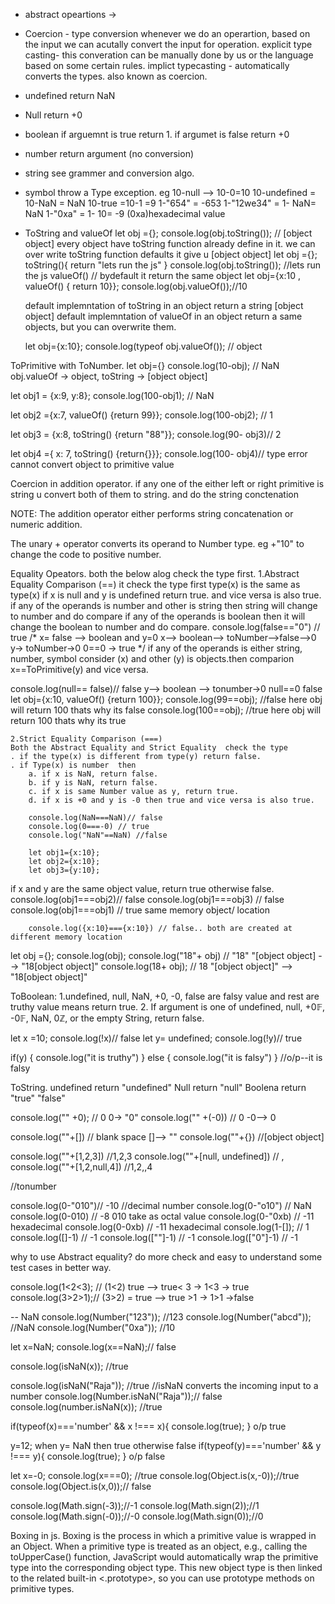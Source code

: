 - abstract opeartions -> 
- Coercion - type conversion 
    whenever we do an operartion, based on the input we can acutally convert  the input for operation.
    explicit type casting- this converation can  be manually done by us or the language based on some certain rules.
    implict typecasting - automatically converts the types. also known as coercion.

-  undefined return NaN 
- Null return +0
- boolean if arguemnt is true return 1. if argumet is false return +0
- number return argument (no conversion)
- string see grammer and conversion algo.
- symbol throw a Type exception.
 eg 10-null --> 10-0=10
    10-undefined = 10-NaN = NaN
    10-true =10-1 =9
    1-"654" = -653
    1-"12we34" = 1- NaN= NaN
    1-"0xa" = 1- 10= -9 (0xa)hexadecimal value

- ToString and valueOf 
    let obj ={};
    console.log(obj.toString()); // [object object]
    every object have toString function already define in it.
    we can over write toString function defaults it give u [object object]
    let obj ={};
    toString(){
        return "lets run the js"
    }
    console.log(obj.toString()); //lets run the js
    valueOf() // bydefault it return the same object
    let obj={x:10 , valueOf() { return 10}};
    console.log(obj.valueOf());//10

    default implemntation of toString in an object return a string [object object]
    default implemntation of valueOf  in an object return a same objects, but you can overwrite them.

    let obj={x:10};
    console.log(typeof obj.valueOf()); // object

 ToPrimitive with ToNumber.
 let obj={}
 console.log(10-obj); // NaN  obj.valueOf -> object, toString -> [object object]

 let obj1 = {x:9, y:8};
 console.log(100-obj1); // NaN

 let obj2 ={x:7, valueOf() {return 99}};
 console.log(100-obj2); // 1

 let obj3 = {x:8, toString() {return "88"}};
 console.log(90- obj3)// 2

 let obj4 ={ x: 7, toString() {return{}}};
 console.log(100- obj4)// type error cannot convert object to primitive value

 Coercion in addition operator.
  if any one of the either left or right primitive is string u convert both of them to string. and do the string conctenation

NOTE: The addition operator either performs string concatenation or numeric addition.

The unary + operator converts its operand to Number type. eg +"10" to change the code to positive number.

Equality Opeators.
    both the below alog check the type first.
    1.Abstract Equality Comparison (==)
        it check the type first type(x) is the same as type(x)
        if x is null and y is undefined return true. and vice versa is also true.
        if any of the operands is number and other is string then string will change to number and do compare
        if any of the operands is boolean then it will change the boolean to number and do compare.
    console.log(false=="0") // true
/*
x= false --> boolean and y=0
x--> boolean--> toNumber-->false-->0
y-> toNumber->0
0==0 -> true
*/
    if any of the operands is either string, number, symbol consider (x) and other (y) is objects.then comparion x==ToPrimitive(y) and vice versa.

console.log(null== false)// false y--> boolean --> tonumber->0 null==0 false
let obj={x:10, valueOf() {return 100}};
console.log(99==obj); //false here obj will return 100 thats why its false
console.log(100==obj); //true here obj will return 100 thats why its true


    2.Strict Equality Comparison (===)
    Both the Abstract Equality and Strict Equality  check the type
    . if the type(x) is different from type(y) return false.
    . if Type(x) is number  then
        a. if x is NaN, return false. 
        b. if y is NaN, return false.
        c. if x is same Number value as y, return true.
        d. if x is +0 and y is -0 then true and vice versa is also true.

        console.log(NaN===NaN)// false
        console.log(0===-0) // true
        console.log("NaN"==NaN) //false

        let obj1={x:10};
        let obj2={x:10};
        let obj3={y:10};
if x and y are the same object value, return true otherwise false. 
        console.log(obj1===obj2)// false
        console.log(obj1===obj3) // false
        console.log(obj1===obj1) // true same memory object/ location

        console.log({x:10}==={x:10}) // false.. both are created at different memory location

let obj ={};
console.log(obj);
console.log("18"+ obj) // "18" "[object object] --> "18[object object]"
console.log(18+ obj); // 18 "[object object]" --> "18[object object]"

ToBoolean:
    1.undefined, null, NaN, +0, -0, false are falsy value and rest are truthy value means return true.
    2. If argument is one of undefined, null, +0𝔽, -0𝔽, NaN, 0ℤ, or the empty String, return false.

let x =10;
console.log(!x)// false
let y= undefined;
console.log(!y)// true

if(y) {
    console.log("it is truthy")
}
else {
    console.log("it is falsy")
}
//o/p--it is falsy


ToString.
    undefined return "undefined"
    Null return "null"
    Boolena return "true" "false"

console.log("" +0); // 0 0-> "0"
console.log("" +(-0)) // 0 -0--> 0

console.log(""+[]) // blank space []--> ""
console.log(""+{}) //[object object]

console.log(""+[1,2,3]) //1,2,3
console.log(""+[null, undefined]) // , 
console.log(""+[1,2,null,4]) //1,2,,4

//tonumber

console.log(0-"010")// -10 //decimal number
console.log(0-"o10") // NaN
console.log(0-010) // -8 010 take as octal value 
console.log(0-"0xb) // -11 hexadecimal
console.log(0-0xb) // -11 hexadecimal
console.log(1-[]); // 1
console.log([]-1) // -1
console.log([""]-1) // -1 
console.log(["0"]-1) // -1 

why to use Abstract equality? do more check and easy to understand some test cases in better way.


console.log(1<2<3); // (1<2) true --> true< 3 -> 1<3 -> true
console.log(3>2>1);// (3>2) = true --> true >1 -> 1>1 ->false

-- NaN
console.log(Number("123")); //123
console.log(Number("abcd")); //NaN
console.log(Number("0xa")); //10

let x=NaN;
console.log(x==NaN);// false

console.log(isNaN(x)); //true

console.log(isNaN("Raja"));  //true //isNaN converts the incoming input to a number
console.log(Number.isNaN("Raja"));// false
console.log(number.isNaN(x)); //true

if(typeof(x)==='number' && x !=== x){
    console.log(true);
} o/p true

y=12; when y= NaN then  true otherwise false
if(typeof(y)==='number' && y !=== y){
    console.log(true);
} o/p false

let x=-0;
console.log(x===0); //true
console.log(Object.is(x,-0));//true
console.log(Object.is(x,0));// false

console.log(Math.sign(-3));//-1
console.log(Math.sign(2));//1
console.log(Math.sign(-0));//-0
console.log(Math.sign(0));//0

Boxing in js.
Boxing is the process in which a primitive value is wrapped in an Object. When a primitive type is treated as an object, e.g., calling the toUpperCase() function, JavaScript would automatically wrap the primitive type into the corresponding object type. This new object type is then linked to the related built-in <.prototype>, so you can use prototype methods on primitive types.